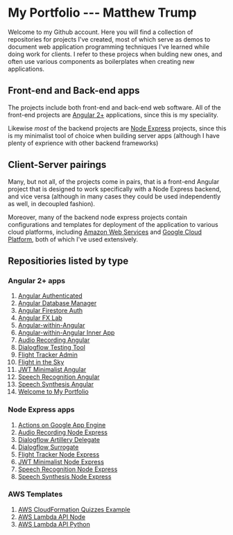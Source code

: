 # My Portfolio --- Matthew Trump

Welcome to my Github account. Here you will find a collection of repositories for projects I've created, most of which serve as demos to document web application programming techniques I've learned while doing work for clients. I refer to these projecs when bulding new ones, and often use various components as boilerplates when creating new applications.

## Front-end and Back-end apps

The projects include both front-end and back-end web software. All of the front-end projects are [Angular 2+](https://angular.io/) applications, since this is my speciality. 

Likewise _most_ of the backend projects are [Node Express](https://expressjs.com/) projects, since this is my minimalist tool of choice when building server apps (although I have plenty of exprience with other backend frameworks)

## Client-Server pairings

Many, but not all, of the projects come in pairs, that is a front-end Angular project that is designed to work specifically with a Node Express backend, and vice versa (although in many cases they could be used independently as well, in decoupled fashion).

Moreover, many of the backend node express projects contain configurations and templates for deployment of the application to various cloud platforms, including [Amazon Web Services](https://aws.amazon.com/å) and [Google Cloud Platform](https://cloud.google.com), both of which I've used extensively.


## Repositiories listed by type

### Angular 2+ apps

1. [Angular Authenticated](https://github.com/matthew-trump/angular-authenticated)
2. [Angular Database Manager](https://github.com/matthew-trump/angular-database-manager)
3. [Angular Firestore Auth](https://github.com/matthew-trump/angular-firestore-auth)
4. [Angular FX Lab](https://github.com/matthew-trump/angular-fx-lab)
5. [Angular-within-Angular](https://github.com/matthew-trump/angular-within-angular)
6. [Angular-within-Angular Inner App](https://github.com/matthew-trump/angular-within-angular-inner-app)
7. [Audio Recording Angular](https://github.com/matthew-trump/audio-recording-angular)
8. [Dialogflow Testing Tool](https://github.com/matthew-trump/dialogflow-testing-tool)
9. [Flight Tracker Admin](https://github.com/matthew-trump/flight-tracker-admin)
10. [Flight in the Sky](https://github.com/matthew-trump/flight-in-the-sky)
11. [JWT Minimalist Angular](https://github.com/matthew-trump/jwt-minimalist-angular)
12. [Speech Recognition Angular](https://github.com/matthew-trump/speech-recognition-angular)
13. [Speech Synthesis Angular](https://github.com/matthew-trump/speech-synthesis-angular)
14. [Welcome to My Portfolio](https://github.com/matthew-trump/welcome-to-my-portfolio)

### Node Express apps

1. [Actions on Google App Engine](https://github.com/matthew-trump/actions-on-google-app-engine)
2. [Audio Recording Node Express](https://github.com/matthew-trump/audio-recording-node-express)
3. [Dialogflow Artillery Delegate](https://github.com/matthew-trump/dialogflow-artillery-delegate)
4. [Dialogflow Surrogate](https://github.com/matthew-trump/dialogflow-surrogate)
5. [Flight Tracker Node Express](https://github.com/matthew-trump/flight-tracker-node-express)
6. [JWT Minimalist Node Express](https://github.com/matthew-trump/jwt-minimalist-node-express)
7. [Speech Recognition Node Express](https://github.com/matthew-trump/speech-recognition-node-express)
8. [Speech Synthesis Node Express](https://github.com/matthew-trump/speech-synthesis-node-express)

### AWS Templates
1. [AWS CloudFormation Quizzes Example](https://github.com/matthew-trump/aws-cloudformation-quizzes-example)
2. [AWS Lambda API Node](https://github.com/matthew-trump/aws-lambda-api-node)
3. [AWS Lambda API Python](https://github.com/matthew-trump/aws-lambda-api-python)